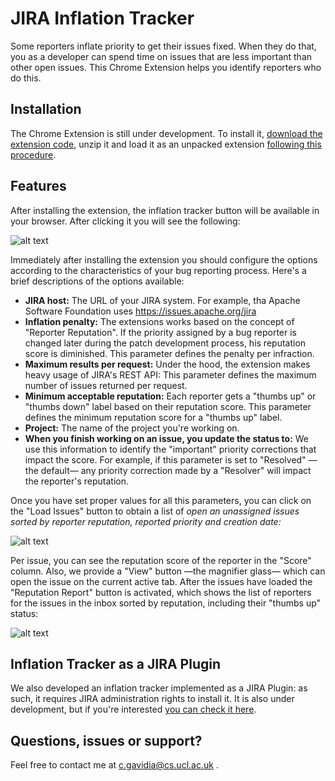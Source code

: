 # JIRA Inflation Tracker
Some reporters inflate priority to get their issues fixed. When they do that, you as a developer can spend time on issues that are less important than other open issues. This Chrome Extension helps you identify reporters who do this.

## Installation
The Chrome Extension is still under development. To install it, [download the extension code](https://github.com/cptanalatriste/inflation-tracker-extension/releases/download/v0.1-alpha/jira-inflation-tracker.zip), unzip it and load it as an unpacked extension [following this procedure](https://developer.chrome.com/extensions/getstarted#unpacked). 

## Features
After installing the extension, the inflation tracker button will be available in your browser. After clicking it you will see the following:

![alt text](https://github.com/cptanalatriste/inflation-tracker-extension/blob/master/img/screenshots/start.PNG?raw=true "Extension start")

Immediately after installing the extension you should configure the options according to the characteristics of your bug reporting process. Here's a brief descriptions of the options available:

* **JIRA host:** The URL of your JIRA system. For example, tha Apache Software Foundation uses https://issues.apache.org/jira 
* **Inflation penalty:** The extensions works based on the concept of "Reporter Reputation". If the priority assigned by a bug reporter is changed later during the patch development process, his reputation score is diminished. This parameter defines the penalty per infraction.
* **Maximum results per request:** Under the hood, the extension makes heavy usage of JIRA's REST API: This parameter defines the maximum number of issues returned per request.
* **Minimum acceptable reputation:** Each reporter gets a "thumbs up" or "thumbs down" label based on their reputation score. This parameter defines the minimum reputation score for a "thumbs up" label.
* **Project:** The name of the project you're working on.
* **When you finish working on an issue, you update the status to:** We use this information to identify the "important" priority corrections that impact the score. For example, if this parameter is set to "Resolved" —the default— any priority correction made by a "Resolver" will impact the reporter's reputation.

Once you have set proper values for all this parameters, you can click on the "Load Issues" button to obtain a list of *open an unassigned issues sorted by reporter reputation, reported priority and creation date:* 

![alt text](https://github.com/cptanalatriste/inflation-tracker-extension/blob/master/img/screenshots/issues.PNG?raw=true "Issues Loaded")

Per issue, you can see the reputation score of the reporter in the "Score" column. Also, we provide a "View" button —the magnifier glass— which can open the issue on the current active tab. After the issues have loaded the "Reputation Report" button is activated, which shows the list of reporters for the issues in the inbox sorted by reputation, including their "thumbs up" status:

![alt text](https://github.com/cptanalatriste/inflation-tracker-extension/blob/master/img/screenshots/reporters.PNG?raw=true "Reputation Report")


## Inflation Tracker as a JIRA Plugin
We also developed an inflation tracker implemented as a JIRA Plugin: as such, it requires JIRA administration rights to install it. It is also under development, but if you're interested [you can check it here](https://github.com/cptanalatriste/inflation-tracker).


## Questions, issues or support?
Feel free to contact me at c.gavidia@cs.ucl.ac.uk .



